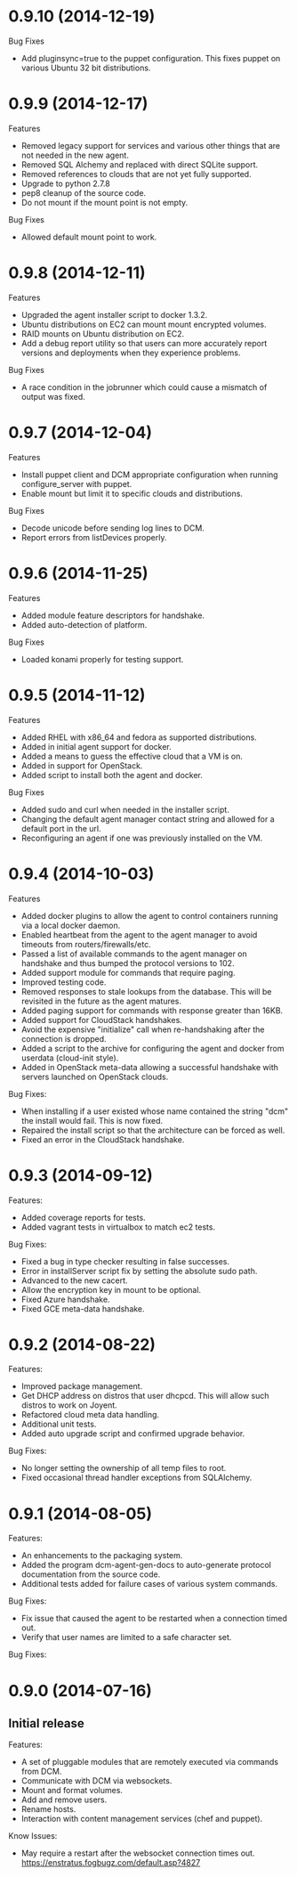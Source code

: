 # 0.9.10 (2014-12-19)

Bug Fixes
* Add pluginsync=true to the puppet configuration.  This fixes puppet
  on various Ubuntu 32 bit distributions.

# 0.9.9 (2014-12-17)

Features
* Removed legacy support for services and various other things that
  are not needed in the new agent.
* Removed SQL Alchemy and replaced with direct SQLite support.
* Removed references to clouds that are not yet fully supported.
* Upgrade to python 2.7.8
* pep8 cleanup of the source code.
* Do not mount if the mount point is not empty.

Bug Fixes
* Allowed default mount point to work.

# 0.9.8 (2014-12-11)

Features
* Upgraded the agent installer script to docker 1.3.2.
* Ubuntu distributions on EC2 can mount mount encrypted volumes.
* RAID mounts on Ubuntu distribution on EC2.
* Add a debug report utility so that users can more accurately
  report versions and deployments when they experience problems.

Bug Fixes
* A race condition in the jobrunner which could cause a mismatch of
  output was fixed.

# 0.9.7 (2014-12-04)

Features
* Install puppet client and DCM appropriate configuration when running
  configure_server with puppet.
* Enable mount but limit it to specific clouds and distributions.

Bug Fixes
* Decode unicode before sending log lines to DCM.
* Report errors from listDevices properly.

# 0.9.6 (2014-11-25)

Features
* Added module feature descriptors for handshake.
* Added auto-detection of platform.

Bug Fixes
* Loaded konami properly for testing support.

# 0.9.5 (2014-11-12)

Features
* Added RHEL with x86_64 and fedora as supported distributions.
* Added in initial agent support for docker.
* Added a means to guess the effective cloud that a VM is on.
* Added in support for OpenStack.
* Added script to install both the agent and docker.

Bug Fixes
* Added sudo and curl when needed in the installer script.
* Changing the default agent manager contact string and allowed
  for a default port in the url.
* Reconfiguring an agent if one was previously installed on the VM.

# 0.9.4 (2014-10-03)

Features
* Added docker plugins to allow the agent to control containers running
  via a local docker daemon.
* Enabled heartbeat from the agent to the agent manager to avoid timeouts
  from routers/firewalls/etc.
* Passed a list of available commands to the agent manager on handshake
  and thus bumped the protocol versions to 102.
* Added support module for commands that require paging.
* Improved testing code.
* Removed responses to stale lookups from the database.  This will be revisited
  in the future as the agent matures.
* Added paging support for commands with response greater than 16KB.
* Added support for CloudStack handshakes.
* Avoid the expensive "initialize" call when re-handshaking after the
  connection is dropped.
* Added a script to the archive for configuring the agent and docker from
  userdata (cloud-init style).
* Added in OpenStack meta-data allowing a successful handshake with servers
  launched on OpenStack clouds.

Bug Fixes:
* When installing if a user existed whose name contained the string "dcm"
  the install would fail.  This is now fixed.
* Repaired the install script so that the architecture can be forced as well.
* Fixed an error in the CloudStack handshake.

# 0.9.3 (2014-09-12)

Features:
* Added coverage reports for tests.
* Added vagrant tests in virtualbox to match ec2 tests.

Bug Fixes:
* Fixed a bug in type checker resulting in false successes.
* Error in installServer script fix by setting the absolute sudo path.
* Advanced to the new cacert.
* Allow the encryption key in mount to be optional.
* Fixed Azure handshake.
* Fixed GCE meta-data handshake.

# 0.9.2 (2014-08-22)

Features:
* Improved package management.
* Get DHCP address on distros that user dhcpcd.  This will allow such distros
  to work on Joyent.
* Refactored cloud meta data handling.
* Additional unit tests.
* Added auto upgrade script and confirmed upgrade behavior.

Bug Fixes:
* No longer setting the ownership of all temp files to root.
* Fixed occasional thread handler exceptions from SQLAlchemy.

# 0.9.1 (2014-08-05)

Features:
* An enhancements to the packaging system.
* Added the program dcm-agent-gen-docs to auto-generate protocol documentation
  from the source code.
* Additional tests added for failure cases of various system commands.

Bug Fixes:
* Fix issue that caused the agent to be restarted when a connection timed out.
* Verify that user names are limited to a safe character set.

Bug Fixes:

# 0.9.0 (2014-07-16)

Initial release
---------------

Features:
* A set of pluggable modules that are remotely executed via commands from DCM.
* Communicate with DCM via websockets.
* Mount and format volumes.
* Add and remove users.
* Rename hosts.
* Interaction with content management services (chef and puppet).

Know Issues:
* May require a restart after the websocket connection times out.
  https://enstratus.fogbugz.com/default.asp?4827
